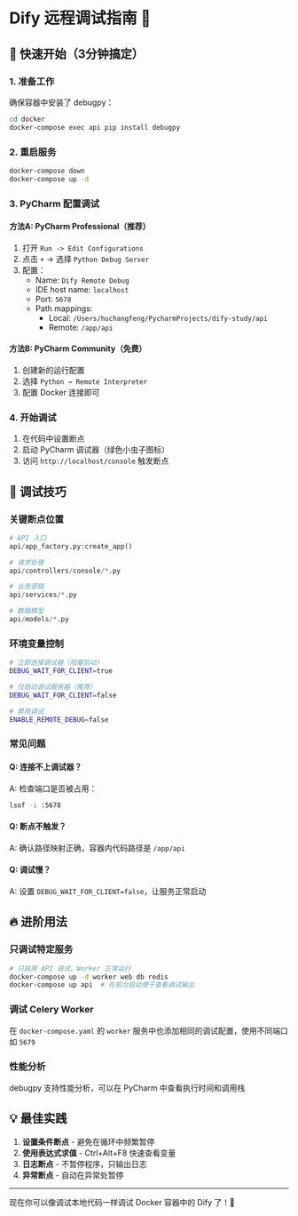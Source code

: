 # Dify 远程调试指南 🐛

## 🚀 快速开始（3分钟搞定）

### 1. 准备工作
确保容器中安装了 debugpy：
```bash
cd docker
docker-compose exec api pip install debugpy
```

### 2. 重启服务
```bash
docker-compose down
docker-compose up -d
```

### 3. PyCharm 配置调试

#### 方法A: PyCharm Professional（推荐）
1. 打开 `Run -> Edit Configurations`
2. 点击 `+` → 选择 `Python Debug Server`
3. 配置：
   - Name: `Dify Remote Debug`
   - IDE host name: `localhost`
   - Port: `5678`
   - Path mappings: 
     - Local: `/Users/huchangfeng/PycharmProjects/dify-study/api`
     - Remote: `/app/api`

#### 方法B: PyCharm Community（免费）
1. 创建新的运行配置
2. 选择 `Python → Remote Interpreter`
3. 配置 Docker 连接即可

### 4. 开始调试
1. 在代码中设置断点
2. 启动 PyCharm 调试器（绿色小虫子图标）
3. 访问 `http://localhost/console` 触发断点

## 🎯 调试技巧

### 关键断点位置
```python
# API 入口
api/app_factory.py:create_app()

# 请求处理
api/controllers/console/*.py

# 业务逻辑  
api/services/*.py

# 数据模型
api/models/*.py
```

### 环境变量控制
```bash
# 立即连接调试器（阻塞启动）
DEBUG_WAIT_FOR_CLIENT=true

# 仅启动调试服务器（推荐）  
DEBUG_WAIT_FOR_CLIENT=false

# 禁用调试
ENABLE_REMOTE_DEBUG=false
```

### 常见问题

#### Q: 连接不上调试器？
A: 检查端口是否被占用：
```bash
lsof -i :5678
```

#### Q: 断点不触发？
A: 确认路径映射正确，容器内代码路径是 `/app/api`

#### Q: 调试慢？
A: 设置 `DEBUG_WAIT_FOR_CLIENT=false`，让服务正常启动

## 🔥 进阶用法

### 只调试特定服务
```bash
# 只启用 API 调试，Worker 正常运行
docker-compose up -d worker web db redis
docker-compose up api  # 在前台启动便于查看调试输出
```

### 调试 Celery Worker
在 `docker-compose.yaml` 的 `worker` 服务中也添加相同的调试配置，使用不同端口如 `5679`

### 性能分析
debugpy 支持性能分析，可以在 PyCharm 中查看执行时间和调用栈

## 💡 最佳实践

1. **设置条件断点** - 避免在循环中频繁暂停
2. **使用表达式求值** - Ctrl+Alt+F8 快速查看变量
3. **日志断点** - 不暂停程序，只输出日志
4. **异常断点** - 自动在异常处暂停

---
现在你可以像调试本地代码一样调试 Docker 容器中的 Dify 了！🎉